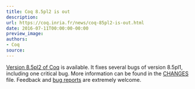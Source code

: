 ```yaml
---
title: Coq 8.5pl2 is out
description:
url: https://coq.inria.fr/news/coq-85pl2-is-out.html
date: 2016-07-11T00:00:00-00:00
preview_image:
authors:
- Coq
source:
---
```



<a href="https://coq.inria.fr/coq-85">Version 8.5pl2 of Coq</a> is available. It fixes several bugs
of version 8.5pl1, including one critical bug. More information can be found in
the <a href="https://coq-distrib.s3-website.fr-par.scw.cloud/V8.5pl2/CHANGES">CHANGES</a> file. Feedback and
<a href="https://coq.inria.fr/bugs">bug reports</a> are extremely welcome.

 
